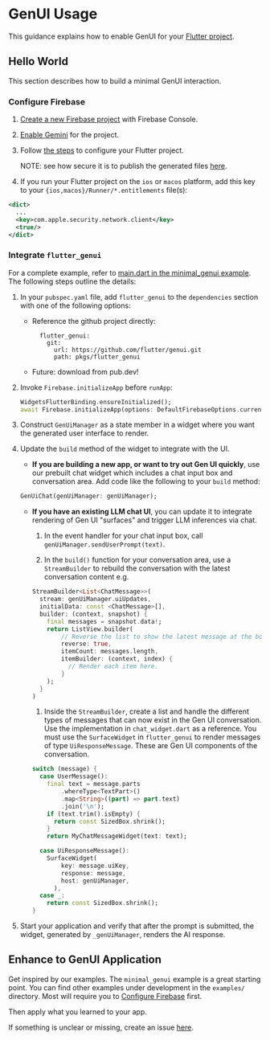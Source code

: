# GenUI Usage

This guidance explains how to enable GenUI for your
[Flutter project](https://docs.flutter.dev/reference/create-new-app).

## Hello World

This section describes how to build a minimal
GenUI interaction.

### Configure Firebase

1. [Create a new Firebase project](https://support.google.com/appsheet/answer/10104995) with Firebase Console.

1. [Enable Gemini](https://firebase.google.com/docs/gemini-in-firebase/set-up-gemini)
for the project.

1. Follow [the steps](https://firebase.google.com/docs/flutter/setup)
to configure your Flutter project.

    NOTE: see how secure it is to publish the generated files
    [here](https://firebase.google.com/docs/projects/learn-more#config-files-objects).

1. If you run your Flutter project on the `ios` or `macos` platform, add this key to your
`{ios,macos}/Runner/*.entitlements` file(s):

  ```xml
  <dict>
    ...
    <key>com.apple.security.network.client</key>
    <true/>
  </dict>
  ```

### Integrate `flutter_genui`

For a complete example, refer to [main.dart in the minimal_genui example](../examples/minimal_genui/lib/main.dart). The following steps outline the details:

1. In your `pubspec.yaml` file, add `flutter_genui` to the `dependencies` section with one of the following options:

    * Reference the github project directly:

      ```
        flutter_genui:
          git:
            url: https://github.com/flutter/genui.git
            path: pkgs/flutter_genui
      ```

     * Future: download from pub.dev!

1. Invoke `Firebase.initializeApp` before `runApp`:

    ```dart
    WidgetsFlutterBinding.ensureInitialized();
    await Firebase.initializeApp(options: DefaultFirebaseOptions.currentPlatform);
    ```

1. Construct `GenUiManager` as a state member in a widget where
you want the generated user interface to render.

1. Update the `build` method of the widget to integrate with the UI.
    - **If you are building a new app, or want to try out Gen UI quickly**, use our prebuilt chat widget which includes a chat input box and conversation area. Add code like the following to your `build` method:
    ```dart
    GenUiChat(genUiManager: genUiManager);
    ```

    - **If you have an existing LLM chat UI**, you can update it to integrate rendering of Gen UI "surfaces" and trigger LLM inferences via chat.

        1. In the event handler for your chat input box, call `genUiManager.sendUserPrompt(text)`.

        1. In the `build()` function for your conversation area, use a `StreamBuilder` to rebuild the conversation with the latest conversation content e.g.

        ```dart
        StreamBuilder<List<ChatMessage>>(
          stream: genUiManager.uiUpdates,
          initialData: const <ChatMessage>[],
          builder: (context, snapshot) {
            final messages = snapshot.data!;
            return ListView.builder(
                // Reverse the list to show the latest message at the bottom.
                reverse: true,
                itemCount: messages.length,
                itemBuilder: (context, index) {
                  // Render each item here.
                }
            );
          }
        )
        ```

        1. Inside the `StreamBuilder`, create a list and handle the different types of messages that can now exist in the Gen UI conversation. Use the implementation in `chat_widget.dart` as a reference. You must use the `SurfaceWidget` in `flutter_genui` to render messages of type `UiResponseMessage`. These are Gen UI components of the conversation.
        ```dart
        switch (message) {
          case UserMessage():
            final text = message.parts
                .whereType<TextPart>()
                .map<String>((part) => part.text)
                .join('\n');
            if (text.trim().isEmpty) {
              return const SizedBox.shrink();
            }
            return MyChatMessageWidget(text: text);

          case UiResponseMessage():
            SurfaceWidget(
                key: message.uiKey,
                response: message,
                host: genUiManager,
              ),
          case _:
            return const SizedBox.shrink();
        }
        ```

1. Start your application and verify that after the prompt is submitted,
the widget, generated by `_genUiManager`, renders the AI response.

## Enhance to GenUI Application

Get inspired by our examples. The `minimal_genui` example is a great starting point.
You can find other examples under development in the `examples/` directory.
Most will require you to [Configure Firebase](#configure-firebase) first.

Then apply what you learned to your app.

If something is unclear or missing, create an issue [here](https://github.com/flutter/genui/issues).
